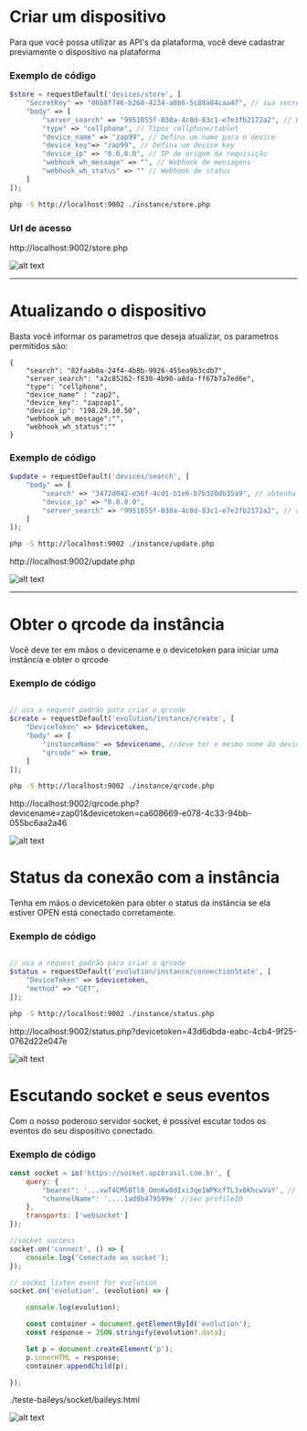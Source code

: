 
# Criar um dispositivo
Para que você possa utilizar as API's da plataforma, você deve cadastrar previamente o dispositivo na plataforma

### Exemplo de código

```php
$store = requestDefault('devices/store', [
    "SecretKey" => "06b8f746-b268-4234-a0b6-5c88a84caa47", // sua secret key /api/v2/apis
    "body" => [
        "server_search" => "9951855f-030a-4c8d-83c1-e7e3fb2172a2", // Obtenha o serversearch /api/v2/servers 
        "type" => "cellphone", // Tipos cellphone/tablet
        "device_name" => "zap99", // Defina um nome para o device
        "device_key"=> "zap99", // Defina um device key
        "device_ip" => "0.0.0.0", // IP de origem da requisição
        "webhook_wh_message" => "", // Webhook de mensagens
        "webhook_wh_status" => "" // Webhook de status
    ]
]);
```

```bash
php -S http://localhost:9002 ./instance/store.php
```
### Url de acesso

http://localhost:9002/store.php

![alt text](image-2.png)

---

# Atualizando o dispositivo
Basta você informar os parametros que deseja atualizar, os parametros permitidos são:
```
{
    "search": "82faab0a-24f4-4b8b-9926-455ea9b3cdb7",
    "server_search": "a2c85262-f830-4b90-a8da-ff67b7a7ed6e",
    "type": "cellphone",
    "device_name" : "zap2",
    "device_key": "zapzap1",
    "device_ip": "198.29.10.50",
    "webhook_wh_message":"",
    "webhook_wh_status":""
}
```

### Exemplo de código
```php
$update = requestDefault('devices/search', [
    "body" => [
        "search" => "3472d042-e56f-4cd1-b1e6-b7b320db35a9", // obtenha o devicetoken /api/v2/devices
        "device_ip" => "0.0.0.0",
        "server_search" => "9951855f-030a-4c8d-83c1-e7e3fb2172a2", // obtenha o serversearch /api/v2/servers
    ]
]);
```

```bash
php -S http://localhost:9002 ./instance/update.php
```

http://localhost:9002/update.php

![alt text](image.png)

---

# Obter o qrcode da instância
Você deve ter em mãos o devicename e o devicetoken para iniciar uma instância e obter o qrcode

### Exemplo de código 
```php

// usa a request padrão para criar o qrcode
$create = requestDefault('evolution/instance/create', [
    "DeviceToken" => $devicetoken,
    "body" => [
        "instanceName" => $devicename, //deve ter o mesmo nome do device
        "qrcode" => true,
    ]
]);
```

```bash
php -S http://localhost:9002 ./instance/qrcode.php
```

http://localhost:9002/qrcode.php?devicename=zap01&devicetoken=ca608669-e078-4c33-94bb-055bc6aa2a46

![alt text](image-1.png)

# Status da conexão com a instância
Tenha em mãos o devicetoken para obter o status da instância se ela estiver OPEN está conectado corretamente.

### Exemplo de código
```php

// usa a request padrão para criar o qrcode
$status = requestDefault('evolution/instance/connectionState', [
    "DeviceToken" => $devicetoken,
    "method" => "GET",
]);
```

```bash
php -S http://localhost:9002 ./instance/status.php
```

http://localhost:9002/status.php?devicetoken=43d6dbda-eabc-4cb4-9f25-0762d22e047e

![alt text](image-3.png)


# Escutando socket e seus eventos
Com o nosso poderoso servidor socket, é possível escutar todos os eventos do seu dispositivo conectado.


### Exemplo de código

```js
const socket = io('https://socket.apibrasil.com.br', {
    query: {
        "bearer": '...vwT4CM5BTl8_OmnKw8dIxi3qe1WPKcfTL3x6KhcwVaY', // seu BearerToken
        "channelName": '....1ad0b479599e' //seu profileID
    },
    transports: ['websocket']
});

//socket success
socket.on('connect', () => {
    console.log('Conectado ao socket');
});

// socket listen event for evolution
socket.on('evolution', (evolution) => {

    console.log(evolution);

    const container = document.getElementById('evolution');
    const response = JSON.stringify(evolution?.data);

    let p = document.createElement('p');
    p.innerHTML = response;
    container.appendChild(p);

});
```

./teste-baileys/socket/baileys.html

![alt text](image-4.png)